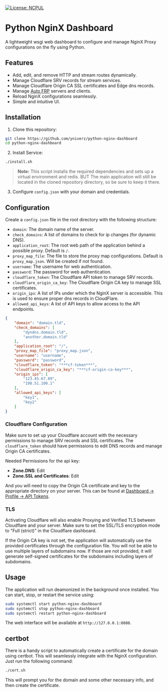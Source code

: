 [![License: NCPUL](https://img.shields.io/badge/license-NCPUL-blue.svg)](./LICENSE.md)

# Python NginX Dashboard

A lightweight wsgi web dashboard to configure and manage NginX Proxy configurations on the fly using Python.

## Features
- Add, edit, and remove HTTP and stream routes dynamically.
- Manage Cloudflare SRV records for stream services.
- Manage Cloudflare Origin CA SSL certificates and Edge dns records.
- Manage [Auto FRP](https://github.com/yniverz/auto-frp) servers and clients.
- Reload NginX configurations seamlessly.
- Simple and intuitive UI.

## Installation

1. Clone this repository:
```sh
git clone https://github.com/yniverz/python-nginx-dashboard
cd python-nginx-dashboard
```

2. Install Service:
```sh
./install.sh
```
>**Note:** This script installs the required dependencies and sets up a virtual environment and redis. BUT The main application will still be located in the cloned repository directory, so be sure to keep it there.

3. Configure `config.json` with your domain and credentials.

## Configuration

Create a `config.json` file in the root directory with the following structure:
- `domain`: The domain name of the server.
- `check_domains`: A list of domains to check for ip changes (for dynamic DNS).
- `application_root`: The root web path of the application behind a possible proxy. Default is `/`.
- `proxy_map_file`: The file to store the proxy map configurations. Default is `proxy_map.json`. Will be created if not found.
- `username`: The username for web authentication.
- `password`: The password for web authentication.
- `cloudflare_token`: The Cloudflare API token to manage SRV records.
- `cloudflare_origin_ca_key`: The Cloudflare Origin CA key to manage SSL certificates.
- `origin_ips`: A list of IPs under which the NginX server is accessible. This is used to ensure proper dns records in CloudFlare.
- `allowed_api_keys`: A list of API keys to allow access to the API endpoints.

```json
{
    "domain": "domain.tld",
    "check_domains": [
        "dyndns.domain.tld",
        "another.domain.tld"
    ],
    "application_root": "/",
    "proxy_map_file": "proxy_map.json",
    "username": "username",
    "password": "password",
    "cloudflare_token": "***cf-token***",
    "cloudflare_origin_ca_key": "***cf-origin-ca-key***",
    "origin_ips": [
        "123.45.67.89",
        "198.51.100.1"
    ],
    "allowed_api_keys": [
        "key1",
        "key2"
    ]
}
```

### Cloudflare Configuration
Make sure to set up your Cloudflare account with the necessary permissions to manage SRV records and SSL certificates. The `cloudflare_token` should have permissions to edit DNS records and manage Origin CA certificates.

Needed Permissions for the api key:
- **Zone.DNS**: Edit
- **Zone.SSL and Certificates**: Edit

And you will need to copy the Origin CA certificate and key to the appropriate directory on your server. This can be found at [Dashboard -> Profile -> API Tokens](https://dash.cloudflare.com/profile/api-tokens).

### TLS
Activating Cloudflare will also enable Proxying and Verified TLS between Cloudflare and your server. Make sure to set the SSL/TLS encryption mode to "Full (strict)" in the Cloudflare dashboard.

If the Origin CA key is not set, the application will automatically use the provided certificates through the configuration file. You will not be able to use multiple layers of subdomains now.
 If those are not provided, it will generate self-signed certificates for the subdomains including layers of subdomains.

## Usage

The application will run deamonized in the background once installed. You can start, stop, or restart the service using:
```sh
sudo systemctl start python-nginx-dashboard
sudo systemctl stop python-nginx-dashboard
sudo systemctl restart python-nginx-dashboard
```

The web interface will be available at `http://127.0.0.1:8080`.


## certbot

There is a handy script to automatically create a certificate for the domain using certbot. This will seamlessly integrate with the NginX configuration. Just run the following command:
```sh
./cert.sh
```
This will prompt you for the domain and some other necessary info, and then create the certificate.